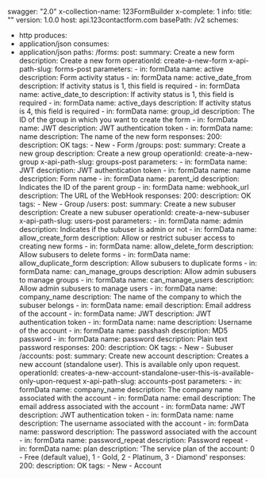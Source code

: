 swagger: "2.0"
x-collection-name: 123FormBuilder
x-complete: 1
info:
  title: ""
  version: 1.0.0
host: api.123contactform.com
basePath: /v2
schemes:
- http
produces:
- application/json
consumes:
- application/json
paths:
  /forms:
    post:
      summary: Create a new form
      description: Create a new form
      operationId: create-a-new-form
      x-api-path-slug: forms-post
      parameters:
      - in: formData
        name: active
        description: Form activity status
      - in: formData
        name: active_date_from
        description: If activity status is 1, this field is required
      - in: formData
        name: active_date_to
        description: If activity status is 1, this field is required
      - in: formData
        name: active_days
        description: If activity status is 4, this field is required
      - in: formData
        name: group_id
        description: The ID of the group in which you want to create the form
      - in: formData
        name: JWT
        description: JWT authentication token
      - in: formData
        name: name
        description: The name of the new form
      responses:
        200:
          description: OK
      tags:
      - New
      - Form
  /groups:
    post:
      summary: Create a new group
      description: Create a new group
      operationId: create-a-new-group
      x-api-path-slug: groups-post
      parameters:
      - in: formData
        name: JWT
        description: JWT authentication token
      - in: formData
        name: name
        description: Form name
      - in: formData
        name: parent_id
        description: Indicates the ID of the parent group
      - in: formData
        name: webhook_url
        description: The URL of the WebHook
      responses:
        200:
          description: OK
      tags:
      - New
      - Group
  /users:
    post:
      summary: Create a new subuser
      description: Create a new subuser
      operationId: create-a-new-subuser
      x-api-path-slug: users-post
      parameters:
      - in: formData
        name: admin
        description: Indicates if the subuser is admin or not
      - in: formData
        name: allow_create_form
        description: Allow or restrict subuser access to creating new forms
      - in: formData
        name: allow_delete_form
        description: Allow subusers to delete forms
      - in: formData
        name: allow_duplicate_form
        description: Allow subusers to duplicate forms
      - in: formData
        name: can_manage_groups
        description: Allow admin subusers to manage groups
      - in: formData
        name: can_manage_users
        description: Allow admin subusers to manage users
      - in: formData
        name: company_name
        description: The name of the company to which the subuser belongs
      - in: formData
        name: email
        description: Email address of the account
      - in: formData
        name: JWT
        description: JWT authentication token
      - in: formData
        name: name
        description: Username of the account
      - in: formData
        name: passhash
        description: MD5 password
      - in: formData
        name: password
        description: Plain text password
      responses:
        200:
          description: OK
      tags:
      - New
      - Subuser
  /accounts:
    post:
      summary: Create new account
      description: Creates a new account (standalone user). This is available only
        upon request.
      operationId: creates-a-new-account-standalone-user-this-is-available-only-upon-request
      x-api-path-slug: accounts-post
      parameters:
      - in: formData
        name: company_name
        description: The company name associated with the account
      - in: formData
        name: email
        description: The email address associated with the account
      - in: formData
        name: JWT
        description: JWT authentication token
      - in: formData
        name: name
        description: The username associated with the account
      - in: formData
        name: password
        description: The password associated with the account
      - in: formData
        name: password_repeat
        description: Password repeat
      - in: formData
        name: plan
        description: 'The service plan of the account: 0 - Free (default value), 1
          - Gold, 2 - Platinum, 3 - Diamond'
      responses:
        200:
          description: OK
      tags:
      - New
      - Account